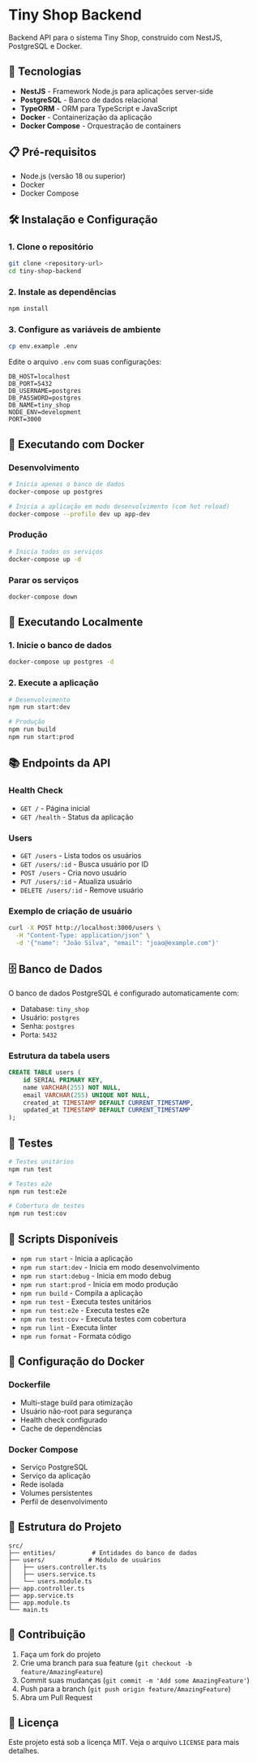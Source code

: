 # Tiny Shop Backend

Backend API para o sistema Tiny Shop, construído com NestJS, PostgreSQL e Docker.

## 🚀 Tecnologias

- **NestJS** - Framework Node.js para aplicações server-side
- **PostgreSQL** - Banco de dados relacional
- **TypeORM** - ORM para TypeScript e JavaScript
- **Docker** - Containerização da aplicação
- **Docker Compose** - Orquestração de containers

## 📋 Pré-requisitos

- Node.js (versão 18 ou superior)
- Docker
- Docker Compose

## 🛠️ Instalação e Configuração

### 1. Clone o repositório
```bash
git clone <repository-url>
cd tiny-shop-backend
```

### 2. Instale as dependências
```bash
npm install
```

### 3. Configure as variáveis de ambiente
```bash
cp env.example .env
```

Edite o arquivo `.env` com suas configurações:
```env
DB_HOST=localhost
DB_PORT=5432
DB_USERNAME=postgres
DB_PASSWORD=postgres
DB_NAME=tiny_shop
NODE_ENV=development
PORT=3000
```

## 🐳 Executando com Docker

### Desenvolvimento
```bash
# Inicia apenas o banco de dados
docker-compose up postgres

# Inicia a aplicação em modo desenvolvimento (com hot reload)
docker-compose --profile dev up app-dev
```

### Produção
```bash
# Inicia todos os serviços
docker-compose up -d
```

### Parar os serviços
```bash
docker-compose down
```

## 🚀 Executando Localmente

### 1. Inicie o banco de dados
```bash
docker-compose up postgres -d
```

### 2. Execute a aplicação
```bash
# Desenvolvimento
npm run start:dev

# Produção
npm run build
npm run start:prod
```

## 📚 Endpoints da API

### Health Check
- `GET /` - Página inicial
- `GET /health` - Status da aplicação

### Users
- `GET /users` - Lista todos os usuários
- `GET /users/:id` - Busca usuário por ID
- `POST /users` - Cria novo usuário
- `PUT /users/:id` - Atualiza usuário
- `DELETE /users/:id` - Remove usuário

### Exemplo de criação de usuário
```bash
curl -X POST http://localhost:3000/users \
  -H "Content-Type: application/json" \
  -d '{"name": "João Silva", "email": "joao@example.com"}'
```

## 🗄️ Banco de Dados

O banco de dados PostgreSQL é configurado automaticamente com:
- Database: `tiny_shop`
- Usuário: `postgres`
- Senha: `postgres`
- Porta: `5432`

### Estrutura da tabela users
```sql
CREATE TABLE users (
    id SERIAL PRIMARY KEY,
    name VARCHAR(255) NOT NULL,
    email VARCHAR(255) UNIQUE NOT NULL,
    created_at TIMESTAMP DEFAULT CURRENT_TIMESTAMP,
    updated_at TIMESTAMP DEFAULT CURRENT_TIMESTAMP
);
```

## 🧪 Testes

```bash
# Testes unitários
npm run test

# Testes e2e
npm run test:e2e

# Cobertura de testes
npm run test:cov
```

## 📝 Scripts Disponíveis

- `npm run start` - Inicia a aplicação
- `npm run start:dev` - Inicia em modo desenvolvimento
- `npm run start:debug` - Inicia em modo debug
- `npm run start:prod` - Inicia em modo produção
- `npm run build` - Compila a aplicação
- `npm run test` - Executa testes unitários
- `npm run test:e2e` - Executa testes e2e
- `npm run test:cov` - Executa testes com cobertura
- `npm run lint` - Executa linter
- `npm run format` - Formata código

## 🔧 Configuração do Docker

### Dockerfile
- Multi-stage build para otimização
- Usuário não-root para segurança
- Health check configurado
- Cache de dependências

### Docker Compose
- Serviço PostgreSQL
- Serviço da aplicação
- Rede isolada
- Volumes persistentes
- Perfil de desenvolvimento

## 📁 Estrutura do Projeto

```
src/
├── entities/          # Entidades do banco de dados
├── users/            # Módulo de usuários
│   ├── users.controller.ts
│   ├── users.service.ts
│   └── users.module.ts
├── app.controller.ts
├── app.service.ts
├── app.module.ts
└── main.ts
```

## 🤝 Contribuição

1. Faça um fork do projeto
2. Crie uma branch para sua feature (`git checkout -b feature/AmazingFeature`)
3. Commit suas mudanças (`git commit -m 'Add some AmazingFeature'`)
4. Push para a branch (`git push origin feature/AmazingFeature`)
5. Abra um Pull Request

## 📄 Licença

Este projeto está sob a licença MIT. Veja o arquivo `LICENSE` para mais detalhes.
